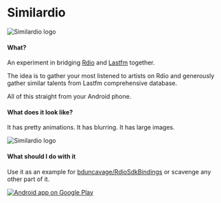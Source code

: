 Similardio
==========

![Similardio logo](http://neteril.org/xamarin/logo_similardio2.png)

#### What?

An experiment in bridging [Rdio](http://www.rdio.com/) and [Lastfm](http://last.fm/) together.

The idea is to gather your most listened to artists on Rdio and generously gather similar talents from Lastfm comprehensive database.

All of this straight from your Android phone.

#### What does it look like?

It has pretty animations. It has blurring. It has large images.

![Similardio logo](http://neteril.org/xamarin/fresque.png)

#### What should I do with it

Use it as an example for [bduncavage/RdioSdkBindings](https://github.com/bduncavage/RdioSdkBindings) or scavenge any other part of it.

<a href="https://play.google.com/store/apps/details?id=org.neteril.Similardio">
  <img alt="Android app on Google Play"
       src="https://developer.android.com/images/brand/en_app_rgb_wo_60.png" />
</a>
